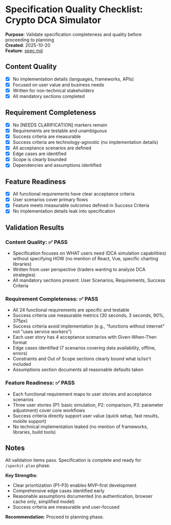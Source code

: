 # Specification Quality Checklist: Crypto DCA Simulator

**Purpose**: Validate specification completeness and quality before proceeding to planning  
**Created**: 2025-10-20  
**Feature**: [spec.md](../spec.md)

## Content Quality

- [x] No implementation details (languages, frameworks, APIs)
- [x] Focused on user value and business needs
- [x] Written for non-technical stakeholders
- [x] All mandatory sections completed

## Requirement Completeness

- [x] No [NEEDS CLARIFICATION] markers remain
- [x] Requirements are testable and unambiguous
- [x] Success criteria are measurable
- [x] Success criteria are technology-agnostic (no implementation details)
- [x] All acceptance scenarios are defined
- [x] Edge cases are identified
- [x] Scope is clearly bounded
- [x] Dependencies and assumptions identified

## Feature Readiness

- [x] All functional requirements have clear acceptance criteria
- [x] User scenarios cover primary flows
- [x] Feature meets measurable outcomes defined in Success Criteria
- [x] No implementation details leak into specification

## Validation Results

### Content Quality: ✅ PASS

- Specification focuses on WHAT users need (DCA simulation capabilities) without specifying HOW (no mention of React, Vue, specific charting libraries)
- Written from user perspective (traders wanting to analyze DCA strategies)
- All mandatory sections present: User Scenarios, Requirements, Success Criteria

### Requirement Completeness: ✅ PASS

- All 24 functional requirements are specific and testable
- Success criteria use measurable metrics (30 seconds, 3 seconds, 90%, 375px)
- Success criteria avoid implementation (e.g., "functions without internet" not "uses service workers")
- Each user story has 4 acceptance scenarios with Given-When-Then format
- Edge cases identified (7 scenarios covering data availability, offline, errors)
- Constraints and Out of Scope sections clearly bound what is/isn't included
- Assumptions section documents all reasonable defaults taken

### Feature Readiness: ✅ PASS

- Each functional requirement maps to user stories and acceptance scenarios
- Three user stories (P1: basic simulation, P2: comparison, P3: parameter adjustment) cover core workflows
- Success criteria directly support user value (quick setup, fast results, mobile support)
- No technical implementation leaked (no mention of frameworks, libraries, build tools)

## Notes

All validation items pass. Specification is complete and ready for `/speckit.plan` phase.

**Key Strengths**:
- Clear prioritization (P1-P3) enables MVP-first development
- Comprehensive edge cases identified early
- Reasonable assumptions documented (no authentication, browser cache only, simplified model)
- Success criteria are measurable and user-focused

**Recommendation**: Proceed to planning phase.

